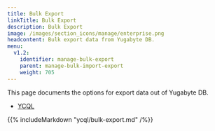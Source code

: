 ```yaml
---
title: Bulk Export
linkTitle: Bulk Export
description: Bulk Export
image: /images/section_icons/manage/enterprise.png
headcontent: Bulk export data from Yugabyte DB.
menu:
  v1.2:
    identifier: manage-bulk-export
    parent: manage-bulk-import-export
    weight: 705
---
```


This page documents the options for export data out of Yugabyte DB.

<ul class="nav nav-tabs nav-tabs-yb">
  <li>
    <a href="#ycql" class="nav-link active" id="ycql-tab" data-toggle="tab" role="tab" aria-controls="ycql" aria-selected="true">
      <i class="icon-cassandra" aria-hidden="true"></i>
      YCQL
    </a>
  </li>
</ul>

<div class="tab-content">
  <div id="ycql" class="tab-pane fade show active" role="tabpanel" aria-labelledby="ycql-tab">
    {{% includeMarkdown "ycql/bulk-export.md" /%}}
  </div>
</div>
